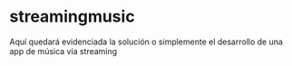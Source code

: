 # streamingmusic
Aquí quedará evidenciada la solución o simplemente el desarrollo de una app de música vía streaming
